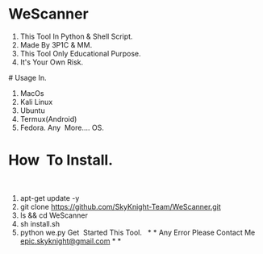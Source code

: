 # WeScanner
1. This Tool In Python & Shell Script.
2. Made By 3P1C & MM.
3. This Tool Only Educational Purpose.
4. It's Your Own Risk.

# Usage In.
 
1. MacOs
2. Kali Linux
3. Ubuntu
4. Termux(Android)
5. Fedora.
Any  More.... OS.
 
# How  To Install.
 
1. apt-get update -y
2. git clone https://github.com/SkyKnight-Team/WeScanner.git
3. ls && cd WeScanner
4. sh install.sh
5. python we.py
Get  Started This Tool.
 
* * Any Error Please Contact Me epic.skyknight@gmail.com * *
 
 
